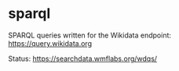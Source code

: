 # sparql

SPARQL queries written for the Wikidata endpoint: https://query.wikidata.org

Status: https://searchdata.wmflabs.org/wdqs/
